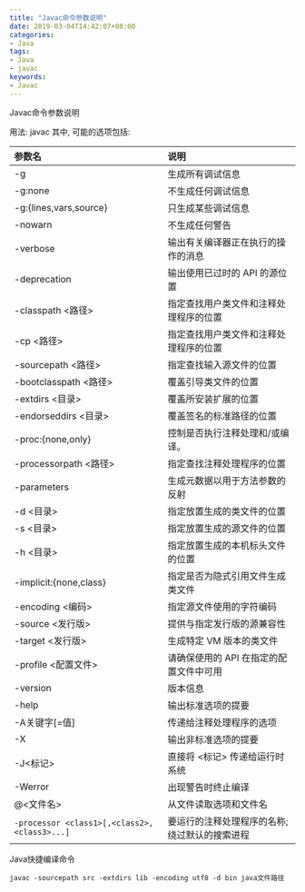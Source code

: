 ```yaml
---
title: "Javac命令参数说明"
date: 2019-03-04T14:42:07+08:00
categories:
- Java
tags:
- Java
- javac
keywords:
- Javac
---
```


Javac命令参数说明

<!--more-->

用法: javac <options> <source files>
其中, 可能的选项包括:

| 参数名                                       | 说明                                                  |
| :---                                         | :---                                                  |
| -g                                           | 生成所有调试信息                                      |
| -g:none                                      | 不生成任何调试信息                                    |
| -g:{lines,vars,source}                       | 只生成某些调试信息                                    |
| -nowarn                                      | 不生成任何警告                                        |
| -verbose                                     | 输出有关编译器正在执行的操作的消息                    |
| -deprecation                                 | 输出使用已过时的 API 的源位置                         |
| -classpath <路径>                            | 指定查找用户类文件和注释处理程序的位置                |
| -cp <路径>                                   | 指定查找用户类文件和注释处理程序的位置                |
| -sourcepath <路径>                           | 指定查找输入源文件的位置                              |
| -bootclasspath <路径>                        | 覆盖引导类文件的位置                                  |
| -extdirs <目录>                              | 覆盖所安装扩展的位置                                  |
| -endorseddirs <目录>                         | 覆盖签名的标准路径的位置                              |
| -proc:{none,only}                            | 控制是否执行注释处理和/或编译。                       |
| -processorpath <路径>                        | 指定查找注释处理程序的位置                            |
| -parameters                                  | 生成元数据以用于方法参数的反射                        |
| -d <目录>                                    | 指定放置生成的类文件的位置                            |
| -s <目录>                                    | 指定放置生成的源文件的位置                            |
| -h <目录>                                    | 指定放置生成的本机标头文件的位置                      |
| -implicit:{none,class}                       | 指定是否为隐式引用文件生成类文件                      |
| -encoding <编码>                             | 指定源文件使用的字符编码                              |
| -source <发行版>                             | 提供与指定发行版的源兼容性                            |
| -target <发行版>                             | 生成特定 VM 版本的类文件                              |
| -profile <配置文件>                          | 请确保使用的 API 在指定的配置文件中可用               |
| -version                                     | 版本信息                                              |
| -help                                        | 输出标准选项的提要                                    |
| -A关键字[=值]                                | 传递给注释处理程序的选项                              |
| -X                                           | 输出非标准选项的提要                                  |
| -J<标记>                                     | 直接将 <标记> 传递给运行时系统                        |
| -Werror                                      | 出现警告时终止编译                                    |
| @<文件名>                                    | 从文件读取选项和文件名                                |
| `-processor <class1>[,<class2>,<class3>...]` | 要运行的注释处理程序的名称; 绕过默认的搜索进程        |

Java快捷编译命令

```text
javac -sourcepath src -extdirs lib -encoding utf8 -d bin java文件路径
```
